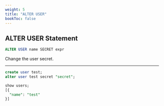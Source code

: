 ```yaml
---
weight: 5
title: "ALTER USER"
bookToc: false
---
```


## ALTER USER Statement

```SQL
ALTER USER name SECRET expr
```

Change the user secret.

---

```SQL
create user test;
alter user test secret "secret";

show users;
[{
  "name": "test"
}]
```
